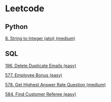 # Leetcode

## Python

[8. String to Integer (atoi) (medium)](https://github.com/jennychang32/leetcode/commit/0c013b11b9f3c7c643741f2e9314ee1b4ddaa624)

## SQL

[196. Delete Duplicate Emails (easy)](https://github.com/jennychang32/leetcode/blob/main/Database/196.%20Delete%20Duplicate%20Emails.sql)

[577. Employee Bonus (easy)]()

[578. Get Highest Answer Rate Question (medium)](https://github.com/jennychang32/leetcode/blob/main/Database/578.%20Get%20Highest%20Answer%20Rate%20Question.sql)

[584. Find Customer Referee (easy)](https://github.com/jennychang32/leetcode/blob/main/Database/584.%20Find%20Customer%20Referee.sql)
